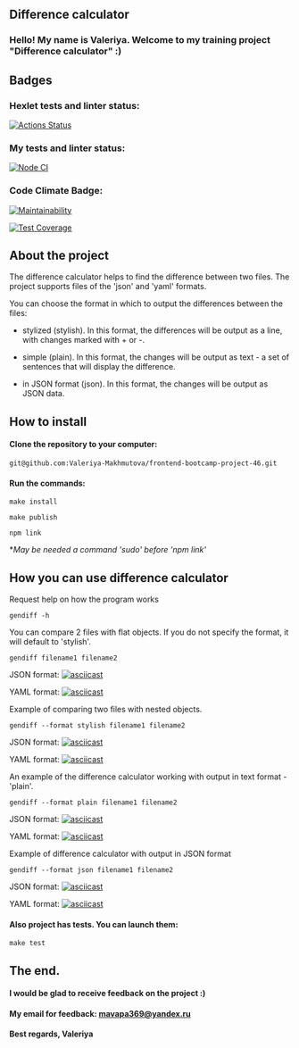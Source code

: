 ## Difference calculator

### Hello! My name is Valeriya. Welcome to my training project "Difference calculator" :)

## Badges

### Hexlet tests and linter status:
[![Actions Status](https://github.com/Valeriya-Makhmutova/frontend-bootcamp-project-46/actions/workflows/hexlet-check.yml/badge.svg)](https://github.com/Valeriya-Makhmutova/frontend-bootcamp-project-46/actions)

### My tests and linter status:
[![Node CI](https://github.com/Valeriya-Makhmutova/frontend-bootcamp-project-46/actions/workflows/nodejs.yml/badge.svg)](https://github.com/Valeriya-Makhmutova/frontend-bootcamp-project-46/actions/workflows/nodejs.yml)

### Code Climate Badge:
[![Maintainability](https://api.codeclimate.com/v1/badges/1fdbf3c9cb0e995fd3e1/maintainability)](https://codeclimate.com/github/Valeriya-Makhmutova/frontend-bootcamp-project-46/maintainability)

[![Test Coverage](https://api.codeclimate.com/v1/badges/1fdbf3c9cb0e995fd3e1/test_coverage)](https://codeclimate.com/github/Valeriya-Makhmutova/frontend-bootcamp-project-46/test_coverage)

## About the project

The difference calculator helps to find the difference between two files. The project supports files of the 'json' and 'yaml' formats.

You can choose the format in which to output the differences between the files:

- stylized (stylish). In this format, the differences will be output as a line, with changes marked with + or -.

- simple (plain). In this format, the changes will be output as text - a set of sentences that will display the difference.

- in JSON format (json). In this format, the changes will be output as JSON data.

## How to install

#### Clone the repository to your computer:

```
git@github.com:Valeriya-Makhmutova/frontend-bootcamp-project-46.git
```

#### Run the commands:

```
make install
```
```
make publish
```
```
npm link
```
**May be needed a command 'sudo' before 'npm link'*

## How you can use difference calculator
Request help on how the program works
```
gendiff -h
```

You can compare 2 files with flat objects. If you do not specify the format, it will default to 'stylish'.
```
gendiff filename1 filename2
```
JSON format:
[![asciicast](https://asciinema.org/a/DyTHBH9zvoV4vP2NmdwwqMA9I.svg)](https://asciinema.org/a/DyTHBH9zvoV4vP2NmdwwqMA9I)

YAML format:
[![asciicast](https://asciinema.org/a/lLZThwYX2ONSk0633LYHVYdAn.svg)](https://asciinema.org/a/lLZThwYX2ONSk0633LYHVYdAn)

Example of comparing two files with nested objects.
```
gendiff --format stylish filename1 filename2
```
JSON format:
[![asciicast](https://asciinema.org/a/nrudGkmhSr2IIKiz596coNvZZ.svg)](https://asciinema.org/a/nrudGkmhSr2IIKiz596coNvZZ)

YAML format:
[![asciicast](https://asciinema.org/a/bAEXbYtOMknGxKWgdkYJDQws5.svg)](https://asciinema.org/a/bAEXbYtOMknGxKWgdkYJDQws5)

An example of the difference calculator working with output in text format - 'plain'.
```
gendiff --format plain filename1 filename2
```
JSON format:
[![asciicast](https://asciinema.org/a/hkyvisd8JSh3YC0bEHKs1HXHm.svg)](https://asciinema.org/a/hkyvisd8JSh3YC0bEHKs1HXHm)

YAML format:
[![asciicast](https://asciinema.org/a/lvmsyPReQJxTXa5Oe03xuNVsd.svg)](https://asciinema.org/a/lvmsyPReQJxTXa5Oe03xuNVsd)


Example of difference calculator with output in JSON format
```
gendiff --format json filename1 filename2
```
JSON format:
[![asciicast](https://asciinema.org/a/RC3lc56uCGyFv6cQftvTZDYZR.svg)](https://asciinema.org/a/RC3lc56uCGyFv6cQftvTZDYZR)

YAML format:
[![asciicast](https://asciinema.org/a/oqy9ybNH329NSQRk51kqhtV7Z.svg)](https://asciinema.org/a/oqy9ybNH329NSQRk51kqhtV7Z)
#### Also project has tests. You can launch them:
```
make test
```

## The end.

#### I would be glad to receive feedback on the project :)
#### My email for feedback: mavapa369@yandex.ru

#### Best regards, Valeriya
